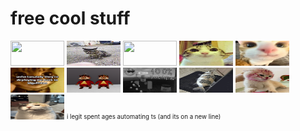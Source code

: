 # free cool stuff

[<img src="https://raw.githubusercontent.com/coolrobloxgamerboy17/coolrobloxgamerboy17/main/Images/Blood.gif" width="86" height="40">](https://github.com/coolrobloxgamerboy17/coolrobloxgamerboy17/blob/main/Images/Blood.gif) [<img src="https://raw.githubusercontent.com/coolrobloxgamerboy17/coolrobloxgamerboy17/main/Images/Roll.gif" width="86" height="40">](https://github.com/coolrobloxgamerboy17/coolrobloxgamerboy17/blob/main/Images/Roll.gif) [<img src="https://raw.githubusercontent.com/coolrobloxgamerboy17/coolrobloxgamerboy17/main/Images/Speedrun.gif" width="86" height="40">](https://github.com/coolrobloxgamerboy17/coolrobloxgamerboy17/blob/main/Images/Speedrun.gif) [<img src="https://raw.githubusercontent.com/coolrobloxgamerboy17/coolrobloxgamerboy17/main/Images/Smiley.jpg" width="86" height="40">](https://github.com/coolrobloxgamerboy17/coolrobloxgamerboy17/blob/main/Images/Smiley.jpg) [<img src="https://raw.githubusercontent.com/coolrobloxgamerboy17/coolrobloxgamerboy17/main/Images/UpClose.jpg" width="86" height="40">](https://github.com/coolrobloxgamerboy17/coolrobloxgamerboy17/blob/main/Images/UpClose.jpg) [<img src="https://raw.githubusercontent.com/coolrobloxgamerboy17/coolrobloxgamerboy17/main/Images/Adgafistan.png" width="86" height="40">](https://github.com/coolrobloxgamerboy17/coolrobloxgamerboy17/blob/main/Images/Adgafistan.png) [<img src="https://raw.githubusercontent.com/coolrobloxgamerboy17/coolrobloxgamerboy17/main/Images/Alvin.png" width="86" height="40">](https://github.com/coolrobloxgamerboy17/coolrobloxgamerboy17/blob/main/Images/Alvin.png) [<img src="https://raw.githubusercontent.com/coolrobloxgamerboy17/coolrobloxgamerboy17/main/Images/Cfg.png" width="86" height="40">](https://github.com/coolrobloxgamerboy17/coolrobloxgamerboy17/blob/main/Images/Cfg.png) [<img src="https://raw.githubusercontent.com/coolrobloxgamerboy17/coolrobloxgamerboy17/main/Images/Fish.png" width="86" height="40">](https://github.com/coolrobloxgamerboy17/coolrobloxgamerboy17/blob/main/Images/Fish.png) [<img src="https://raw.githubusercontent.com/coolrobloxgamerboy17/coolrobloxgamerboy17/main/Images/Hooker.png" width="86" height="40">](https://github.com/coolrobloxgamerboy17/coolrobloxgamerboy17/blob/main/Images/Hooker.png) [<img src="https://raw.githubusercontent.com/coolrobloxgamerboy17/coolrobloxgamerboy17/main/Images/Something.png" width="86" height="40">](https://github.com/coolrobloxgamerboy17/coolrobloxgamerboy17/blob/main/Images/Something.png) 
<sub><sup> i legit spent ages automating ts (and its on a new line)</sup></sub>
